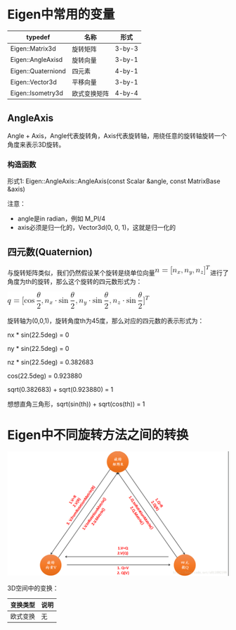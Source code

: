 

# Eigen中常用的变量

typedef | 名称 | 形式
----|----|----
Eigen::Matrix3d | 旋转矩阵 | 3-by-3
Eigen::AngleAxisd | 旋转向量 | 3-by-1
Eigen::Quaterniond | 四元素 | 4-by-1
Eigen::Vector3d | 平移向量 | 3-by-1
Eigen::Isometry3d | 欧式变换矩阵 | 4-by-4

## AngleAxis

Angle + Axis，Angle代表旋转角，Axis代表旋转轴，用绕任意的旋转轴旋转一个角度来表示3D旋转。

### 构造函数

形式1: Eigen::AngleAxis::AngleAxis(const Scalar &angle, const MatrixBase<Derived> &axis)

注意：
- angle是in radian，例如 M_PI/4
- axis必须是归一化的，Vector3d(0, 0, 1)，这就是归一化的

## 四元数(Quaternion)

与旋转矩阵类似，我们仍然假设某个旋转是绕单位向量![unit rotation vector](imgs/unit_vector.gif "unit rotation vector")进行了角度为th的旋转，那么这个旋转的四元数形式为：

![quaternion](imgs/quaternion_from_rotation_vector.gif "quaternion1")

旋转轴为(0,0,1)，旋转角度th为45度，那么对应的四元数的表示形式为：

nx * sin(22.5deg) = 0

ny * sin(22.5deg) = 0

nz * sin(22.5deg) = 0.382683

cos(22.5deg) = 0.923880

sqrt(0.382683) + sqrt(0.923880) = 1

想想直角三角形，sqrt(sin(th)) + sqrt(cos(th)) = 1


# Eigen中不同旋转方法之间的转换

![trans_among_rotations](imgs/Eigen_rotation_transformator.png "trans_among_rotations")

3D空间中的变换：


变换类型|说明
----|----
欧式变换 | 无